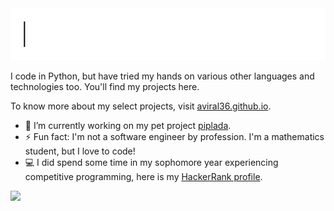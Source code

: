 <a href="https://aviral36.github.io">
  <img src = "https://github.com/aviral36/aviral36/blob/master/profile_header.gif">
</a>

I code in Python, but have tried my hands on various other languages and technologies too. You'll find my projects here. 

To know more about my select projects, visit [aviral36.github.io](https://aviral36.github.io).

- 🔭 I’m currently working on my pet project [piplada](https://github.com/aviral36/piplada).
- ⚡ Fun fact: I'm not a software engineer by profession. I'm a mathematics student, but I love to code!
- 💻 I did spend some time in my sophomore year experiencing competitive programming, here is my [HackerRank profile](https://www.hackerrank.com/aviral_s).



<img align="left" src="https://github-readme-stats.vercel.app/api?username=aviral36&show_icons=true" />

